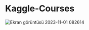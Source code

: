 # Kaggle-Courses
![Ekran görüntüsü 2023-11-01 082614](https://github.com/kemda2/Kaggle-Courses/assets/19648132/2047febd-ebd9-4d62-a1ff-0bdc46f253e7)

